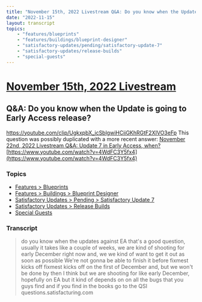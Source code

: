 ```yaml
---
title: "November 15th, 2022 Livestream Q&A: Do you know when the Update is going to Early Access release?"
date: "2022-11-15"
layout: transcript
topics:
    - "features/blueprints"
    - "features/buildings/blueprint-designer"
    - "satisfactory-updates/pending/satisfactory-update-7"
    - "satisfactory-updates/release-builds"
    - "special-guests"
---
```

# [November 15th, 2022 Livestream](../2022-11-15.md)
## Q&A: Do you know when the Update is going to Early Access release?
https://youtube.com/clip/UgkxpbX_icSblgwiHCiiGKhRGtF2XIVO3eFp
This question was possibly duplicated with a more recent answer: [November 22nd, 2022 Livestream Q&A: Update 7 in Early Access, when?](./yt-4WdFC3Y5fx4.md) [https://www.youtube.com/watch?v=4WdFC3Y5fx4](https://www.youtube.com/watch?v=4WdFC3Y5fx4)


### Topics
* [Features > Blueprints](../topics/features/blueprints.md)
* [Features > Buildings > Blueprint Designer](../topics/features/buildings/blueprint-designer.md)
* [Satisfactory Updates > Pending > Satisfactory Update 7](../topics/satisfactory-updates/pending/satisfactory-update-7.md)
* [Satisfactory Updates > Release Builds](../topics/satisfactory-updates/release-builds.md)
* [Special Guests](../topics/special-guests.md)

### Transcript

> do you know when the updates against EA that's a good question, usually it takes like a couple of weeks, we are kind of shooting for early December right now and, we we kind of want to get it out as soon as possible We're not gonna be able to finish it before fixmest kicks off fixmest kicks off on the first of December and, but we won't be done by then I think but we are shooting for like early December, hopefully on EA but it kind of depends on on all the bugs that you guys find and if you find in the books go to the QSI questions.satisfacturing.com
